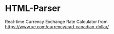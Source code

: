 # HTML-Parser
 Real-time Currency Exchange Rate Calculator from https://www.xe.com/currency/cad-canadian-dollar/
